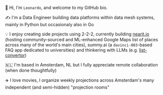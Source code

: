 👋 Hi, I'm `Leonardo`, and welcome to my GitHub bio.

✍️ I'm a Data Engineer building data platforms within data mesh systems, mainly in Python but occasionaly also in Go

💡 I enjoy creating side projects using 2-2-2, currently building [nearit.io](https://www.nearit.io/) (hosting community-sourced and ML-enhanced Google Maps list of places across many of the world's main cities), summy.ai (a `davinci-003`-based FAQ app dedicated to universities) and thinkering with LLMs (e.g. [list-convertor](https://list-convertor.vercel.app/))

🇳🇱 I'm based in Amsterdam, NL but I fully appreciate remote collaboration (when done thoughtfully)

✈️ I love movies, I organize weekly projections across Amsterdam's many independent (and semi-hidden) "projection rooms"


<!--
**leonardovida/leonardovida** is a ✨ _special_ ✨ repository because its `README.md` (this file) appears on your GitHub profile.-->
